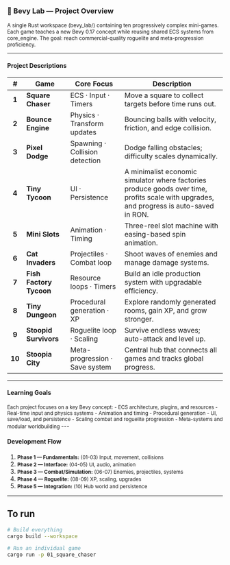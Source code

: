 ### 🦀 Bevy Lab — Project Overview

<span style="font-size: 12px;">
A single Rust workspace (bevy_lab/) containing ten progressively complex mini-games.
Each game teaches a new Bevy 0.17 concept while reusing shared ECS systems from core_engine.
The goal: reach commercial-quality roguelite and meta-progression proficiency.

---
</span>

#### Project Descriptions
<span style="font-size: 12px;">

| # | Game | Core Focus | Description |
|:-:|------|-------------|--------------|
| **1** | **Square Chaser** | ECS · Input · Timers | Move a square to collect targets before time runs out. |
| **2** | **Bounce Engine** | Physics · Transform updates | Bouncing balls with velocity, friction, and edge collision. |
| **3** | **Pixel Dodge** | Spawning · Collision detection | Dodge falling obstacles; difficulty scales dynamically. |
| **4** | **Tiny Tycoon** | UI · Persistence | A minimalist economic simulator where factories produce goods over time, profits scale with upgrades, and progress is auto-saved in RON. |
| **5** | **Mini Slots** | Animation · Timing | Three-reel slot machine with easing-based spin animation. |
| **6** | **Cat Invaders** | Projectiles · Combat loop | Shoot waves of enemies and manage damage systems. |
| **7** | **Fish Factory Tycoon** | Resource loops · Timers | Build an idle production system with upgradable efficiency. |
| **8** | **Tiny Dungeon** | Procedural generation · XP | Explore randomly generated rooms, gain XP, and grow stronger. |
| **9** | **Stoopid Survivors** | Roguelite loop · Scaling | Survive endless waves; auto-attack and level up. |
| **10** | **Stoopia City** | Meta-progression · Save system | Central hub that connects all games and tracks global progress. |

---
</span>


#### Learning Goals

<small>
Each project focuses on a key Bevy concept:
- ECS architecture, plugins, and resources  
- Real-time input and physics systems  
- Animation and timing  
- Procedural generation  
- UI, save/load, and persistence  
- Scaling combat and roguelite progression  
- Meta-systems and modular worldbuilding  
</small>
---

#### Development Flow

1. <small>**Phase 1 — Fundamentals:** (01-03) Input, movement, collisions</small>
2. <small>**Phase 2 — Interface:** (04-05) UI, audio, animation</small>
3. <small>**Phase 3 — Combat/Simulation:** (06-07) Enemies, projectiles, systems</small>
4. <small>**Phase 4 — Roguelite:** (08-09) XP, scaling, upgrades</small>
5. <small>**Phase 5 — Integration:** (10) Hub world and persistence</small>  

---

## To run

```bash
# Build everything
cargo build --workspace

# Run an individual game
cargo run -p 01_square_chaser
```